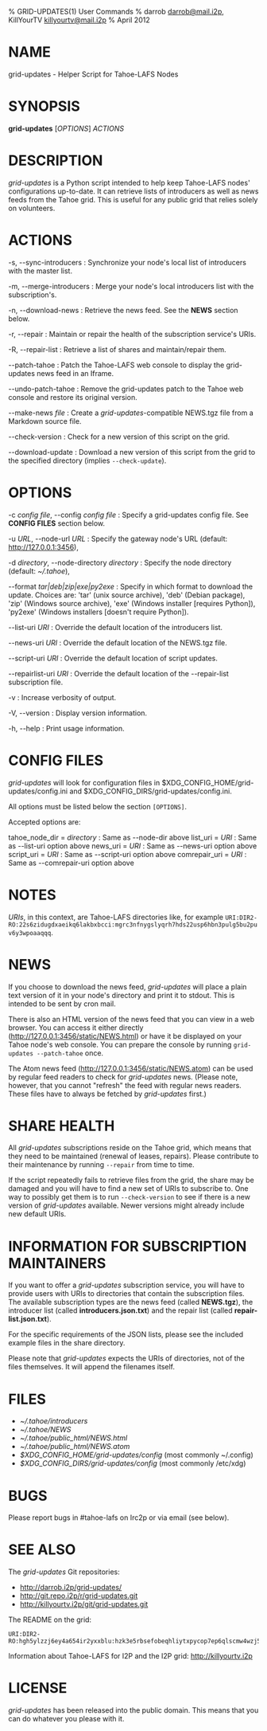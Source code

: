 % GRID-UPDATES(1) User Commands
% darrob <darrob@mail.i2p>, KillYourTV <killyourtv@mail.i2p>
% April 2012

NAME
====

grid-updates - Helper Script for Tahoe-LAFS Nodes

SYNOPSIS
========

**grid-updates** [*OPTIONS*] *ACTIONS*

DESCRIPTION
===========

*grid-updates* is a Python script intended to help keep Tahoe-LAFS nodes'
configurations up-to-date.  It can retrieve lists of introducers as well as
news feeds from the Tahoe grid.  This is useful for any public grid that relies
solely on volunteers.

ACTIONS
=======

-s, \--sync-introducers
:   Synchronize your node's local list of introducers with the master list.

-m, \--merge-introducers
:   Merge your node's local introducers list with the subscription's.

-n, \--download-news
:   Retrieve the news feed.  See the **NEWS** section below.

-r, \--repair
:   Maintain or repair the health of the subscription service's URIs.

-R, \--repair-list
:   Retrieve a list of shares and maintain/repair them.

\--patch-tahoe
:   Patch the Tahoe-LAFS web console to display the grid-updates news feed in
    an Iframe.

\--undo-patch-tahoe
:   Remove the grid-updates patch to the Tahoe web console and restore its
    original version.

\--make-news *file*
:   Create a *grid-updates*-compatible NEWS.tgz file from a Markdown source
    file.

\--check-version
:   Check for a new version of this script on the grid.

\--download-update
:   Download a new version of this script from the grid to the specified
    directory (implies `--check-update`).

OPTIONS
=======

-c *config file*, \--config *config file*
:   Specify a grid-updates config file. See **CONFIG FILES** section below.

-u *URL*, \--node-url *URL*
:   Specify the gateway node's URL (default: http://127.0.0.1:3456),

-d *directory*, \--node-directory *directory*
:   Specify the node directory (default: *~/.tahoe*),

\--format *tar|deb|zip|exe|py2exe*
:   Specify in which format to download the update. Choices are: 'tar' (unix source
	archive), 'deb' (Debian package), 'zip' (Windows source archive),
	'exe' (Windows installer [requires Python]),
	'py2exe' (Windows installers [doesn't require Python]).

\--list-uri *URI*
:   Override the default location of the introducers list.

\--news-uri *URI*
:   Override the default location of the NEWS.tgz file.

\--script-uri *URI*
:   Override the default location of script updates.

\--repairlist-uri *URI*
:   Override the default location of the \--repair-list subscription file.

-v
:   Increase verbosity of output.

-V, \--version
:   Display version information.

-h, \--help
:   Print usage information.

CONFIG FILES
============

*grid-updates* will look for configuration files in
$XDG_CONFIG_HOME/grid-updates/config.ini and
$XDG_CONFIG_DIRS/grid-updates/config.ini.

All options must be listed below the section `[OPTIONS]`.

Accepted options are:

tahoe\_node\_dir = *directory*
:    Same as \--node-dir above
list_uri = *URI*
:    Same as \--list-uri option above
news_uri = *URI*
:    Same as \--news-uri option above
script_uri = *URI*
:    Same as \--script-uri option above
comrepair_uri = *URI*
:    Same as \--comrepair-uri option above

NOTES
=====

*URIs*, in this context, are Tahoe-LAFS directories like, for example
`URI:DIR2-RO:22s6zidugdxaeikq6lakbxbcci:mgrc3nfnygslyqrh7hds22usp6hbn3pulg5bu2puv6y3wpoaaqqq`.

NEWS
====

If you choose to download the news feed, *grid-updates* will place a plain text
version of it in your node's directory and print it to stdout. This is intended
to be sent by cron mail.

There is also an HTML version of the news feed that you can view in a web
browser. You can access it either directly
(http://127.0.0.1:3456/static/NEWS.html) or have it be displayed on your Tahoe
node's web console. You can prepare the console by running `grid-updates
--patch-tahoe` once.

The Atom news feed (http://127.0.0.1:3456/static/NEWS.atom) can be used by
regular feed readers to check for *grid-updates* news.  (Please note, however,
that you cannot "refresh" the feed with regular news readers.  These files have
to always be fetched by *grid-updates* first.)

SHARE HEALTH
============

All *grid-updates* subscriptions reside on the Tahoe grid, which means that
they need to be maintained (renewal of leases, repairs).  Please contribute to
their maintenance by running `--repair` from time to time.

If the script repeatedly fails to retrieve files from the grid, the share may
be damaged and you will have to find a new set of URIs to subscribe to.  One
way to possibly get them is to run `--check-version` to see if there is a new
version of *grid-updates* available.  Newer versions might already include new
default URIs.

INFORMATION FOR SUBSCRIPTION MAINTAINERS
========================================

If you want to offer a *grid-updates* subscription service, you will have to
provide users with URIs to directories that contain the subscription files. The
available subscription types are the news feed (called **NEWS.tgz**), the
introducer list (called **introducers.json.txt**) and the repair list (called
**repair-list.json.txt**).

For the specific requirements of the JSON lists, please see the included
example files in the share directory.

Please note that *grid-updates* expects the URIs of directories, not of the
files themselves. It will append the filenames itself.

FILES
=====

* *~/.tahoe/introducers*  
* *~/.tahoe/NEWS*  
* *~/.tahoe/public_html/NEWS.html*  
* *~/.tahoe/public_html/NEWS.atom*  
* *\$XDG_CONFIG_HOME/grid-updates/config* (most commonly ~/.config)  
* *\$XDG_CONFIG_DIRS/grid-updates/config* (most commonly /etc/xdg)  

BUGS
====

Please report bugs in #tahoe-lafs on Irc2p or via email (see below).

SEE ALSO
========

The *grid-updates* Git repositories:

* http://darrob.i2p/grid-updates/  
* http://git.repo.i2p/r/grid-updates.git  
* http://killyourtv.i2p/git/grid-updates.git

The README on the grid:

    URI:DIR2-RO:hgh5ylzzj6ey4a654ir2yxxblu:hzk3e5rbsefobeqhliytxpycop7ep6qlscmw4wzj5plicg3ilotq/README.html

Information about Tahoe-LAFS for I2P and the I2P grid: http://killyourtv.i2p

LICENSE
=======

*grid-updates* has been released into the public domain. This means that you can
do whatever you please with it.

